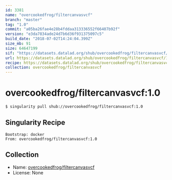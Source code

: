 ```yaml
---
id: 3381
name: "overcookedfrog/filtercanvasvcf"
branch: "master"
tag: "1.0"
commit: "a05ba26fae4e28b4fddaa313336552f66407b92f"
version: "e3da7834ade24d7b6d36f931375097c5"
build_date: "2018-07-02T14:24:04.399Z"
size_mb: 91
size: 64647199
sif: "https://datasets.datalad.org/shub/overcookedfrog/filtercanvasvcf/1.0/2018-07-02-a05ba26f-e3da7834/e3da7834ade24d7b6d36f931375097c5.simg"
url: https://datasets.datalad.org/shub/overcookedfrog/filtercanvasvcf/1.0/2018-07-02-a05ba26f-e3da7834/
recipe: https://datasets.datalad.org/shub/overcookedfrog/filtercanvasvcf/1.0/2018-07-02-a05ba26f-e3da7834/Singularity
collection: overcookedfrog/filtercanvasvcf
---
```


# overcookedfrog/filtercanvasvcf:1.0

```bash
$ singularity pull shub://overcookedfrog/filtercanvasvcf:1.0
```

## Singularity Recipe

```singularity
Bootstrap: docker
From: overcookedfrog/filtercanvasvcf:1.0
```

## Collection

 - Name: [overcookedfrog/filtercanvasvcf](https://github.com/overcookedfrog/filtercanvasvcf)
 - License: None


